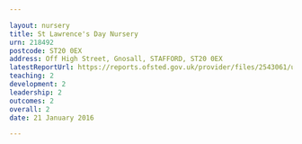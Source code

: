 ```yaml
---

layout: nursery
title: St Lawrence's Day Nursery
urn: 218492
postcode: ST20 0EX
address: Off High Street, Gnosall, STAFFORD, ST20 0EX
latestReportUrl: https://reports.ofsted.gov.uk/provider/files/2543061/urn/218492.pdf
teaching: 2
development: 2
leadership: 2
outcomes: 2
overall: 2
date: 21 January 2016

---
```

